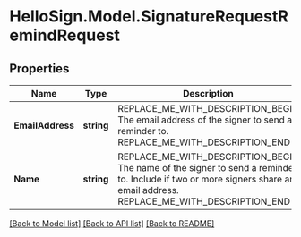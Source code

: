# HelloSign.Model.SignatureRequestRemindRequest

## Properties

Name | Type | Description | Notes
------------ | ------------- | ------------- | -------------
**EmailAddress** | **string** | REPLACE_ME_WITH_DESCRIPTION_BEGIN The email address of the signer to send a reminder to. REPLACE_ME_WITH_DESCRIPTION_END | 
**Name** | **string** | REPLACE_ME_WITH_DESCRIPTION_BEGIN The name of the signer to send a reminder to. Include if two or more signers share an email address. REPLACE_ME_WITH_DESCRIPTION_END | [optional] 

[[Back to Model list]](../README.md#documentation-for-models) [[Back to API list]](../README.md#documentation-for-api-endpoints) [[Back to README]](../README.md)

